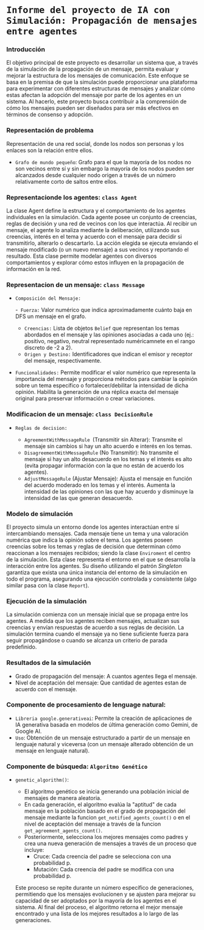 # ``Informe del proyecto de IA con Simulación: Propagación de mensajes entre agentes``

### **Introducción**
El objetivo principal de este proyecto es desarrollar un sistema que, a través de la simulación de la propagación de un mensaje, permita evaluar y mejorar la estructura de los mensajes de comunicación. Este enfoque se basa en la premisa de que la simulación puede proporcionar una plataforma para experimentar con diferentes estructuras de mensajes y analizar cómo estas afectan la adopción del mensaje por parte de los agentes en un sistema. Al hacerlo, este proyecto busca contribuir a la comprensión de cómo los mensajes pueden ser diseñados para ser más efectivos en términos de consenso y adopción.

### **Representación de problema**
Representación de una red social, donde los nodos son personas y los enlaces son la relación entre ellos.
- ``Grafo de mundo pequeño``:  Grafo para el que la mayoría de los nodos no son vecinos entre sí y sin embargo la mayoría de los nodos pueden ser alcanzados desde cualquier nodo origen a través de un número relativamente corto de saltos entre ellos. 

### **Representacionde los agentes: `class Agent`**

La clase Agent define la estructura y el comportamiento de los agentes individuales en la simulación. Cada agente posee un conjunto de creencias, reglas de decisión y una red de vecinos con los que interactúa. Al recibir un mensaje, el agente lo analiza mediante la deliberación, utilizando sus creencias, interés en el tema y acuerdo con el mensaje para decidir si transmitirlo, alterarlo o descartarlo. La acción elegida se ejecuta enviando el mensaje modificado (o un nuevo mensaje) a sus vecinos y reportando el resultado. Esta clase permite modelar agentes con diversos comportamientos y explorar cómo estos influyen en la propagación de información en la red.

### **Representacion de un mensaje: `class Message`**

- ``Composición del Mensaje:``

    -`` Fuerza:`` Valor numérico que indica aproximadamente cuánto baja en DFS un mensaje en el grafo.
    - ``Creencias:`` Lista de objetos `Belief` que representan los temas abordados en el mensaje y las opiniones asociadas a cada uno (ej.: positivo, negativo, neutral representado numéricamnete en el rango discreto de -2 a 2).
    - ``Origen y Destino:`` Identificadores que indican el emisor y receptor del mensaje, respectivamente.

- ``Funcionalidades:``
Permite modificar el valor numérico que representa la importancia del mensaje y proporciona métodos para cambiar la opinión sobre un tema específico o fortalecer/debilitar la intensidad de dicha opinión. Habilita la generación de una réplica exacta del mensaje original para preservar información o crear variaciones.

### **Modificacion de un mensaje: `class DecisionRule`** 
- ``Reglas de decision:``

    - ``AgreementWithMessageRule ``(Transmitir sin Alterar): Transmite el mensaje sin cambios si hay un alto acuerdo e interés en los temas.
    - ``DisagreementWithMessageRule`` (No Transmitir): No transmite el mensaje si hay un alto desacuerdo en los temas y el interés es alto (evita propagar información con la que   no están de acuerdo los agentes).
    - ``AdjustMessageRule`` (Ajustar Mensaje): Ajusta el mensaje en función del acuerdo moderado en los temas y el interés. Aumenta la intensidad de las opiniones con las que hay acuerdo y disminuye la intensidad de las que generan desacuerdo.

### **Modelo de simulación**

El proyecto simula un entorno donde los agentes interactúan entre sí intercambiando mensajes. Cada mensaje tiene un tema y una valoración numérica que indica la opinión sobre el tema. Los agentes poseen creencias sobre los temas y reglas de decisión que determinan cómo reaccionan a los mensajes recibidos; siendo la clase `Enviroment` el centro de la simulación. Esta clase representa el entorno en el que se desarrolla la interacción entre los agentes. Su diseño utilizando el patrón *Singleton* garantiza que exista una única instancia del entorno de la simulación en todo el programa, asegurando una ejecución controlada y consistente (algo similar pasa con la clase `Report`).

### **Ejecución de la simulación**

La simulación comienza con un mensaje inicial que se propaga entre los agentes. A medida que los agentes reciben mensajes, actualizan sus creencias y envían respuestas de acuerdo a sus reglas de decisión. La simulación termina cuando el mensaje ya no tiene suficiente fuerza para seguir propagándose o cuando se alcanza un criterio de parada predefinido.

### **Resultados de la simulación**

- Grado de propagación del mensaje: A cuantos agentes llega el mensaje.
- Nivel de aceptación del mensaje: Que cantidad de agentes estan de acuerdo con el mensaje.

### **Componente de procesamiento de lenguage natural:**

- `Libreria google.generativeai`: Permite la creación de aplicaciones de IA generativa basada en modelos de última generación como Gemini, de Google AI.
- ``Uso``: Obtención de un mensaje estructurado a partir de un mensaje en lenguaje natural y viceversa (con un mensaje alterado obtención de un mensaje en lenguaje natural).

<!-- ### **Componente de búsqueda: `class Cupid`**

El objetivo del agente es encontrar parejas compatibles entre los demás agentes presentes en la simulación basado en la creencias de los mismos. Para ello se utiliza un algoritmo de programación lineal entera para resolver un problema de satisfacción de restricciones. -->


### **Componente de búsqueda: ``Algoritmo Genético``**
- ``genetic_algorithm()``:
    - El algoritmo genético se inicia generando una población inicial de mensajes de manera aleatoria.
    - En cada generación, el algoritmo evalúa la "aptitud" de cada mensaje en la población basado en el grado de propagación del mensaje mediante la funcion ``get_notified_agents_count()`` o en el nivel de aceptación del mensaje a través de la funcion `get_agreement_agents_count()`. 
    - Posteriormente, selecciona los mejores mensajes como padres y crea una nueva generación de mensajes a través de un proceso que incluye:
        - Cruce: Cada creencia del padre se selecciona con una probabilidad p.
        - Mutación: Cada creencia del padre se modifica con una probabilidad p.

    Este proceso se repite durante un número específico de generaciones, permitiendo que los mensajes evolucionen y se ajusten para mejorar su capacidad de ser adoptados por la mayoría de los agentes en el sistema. Al final del proceso, el algoritmo retorna el mejor mensaje encontrado y una lista de los mejores resultados a lo largo de las generaciones. 